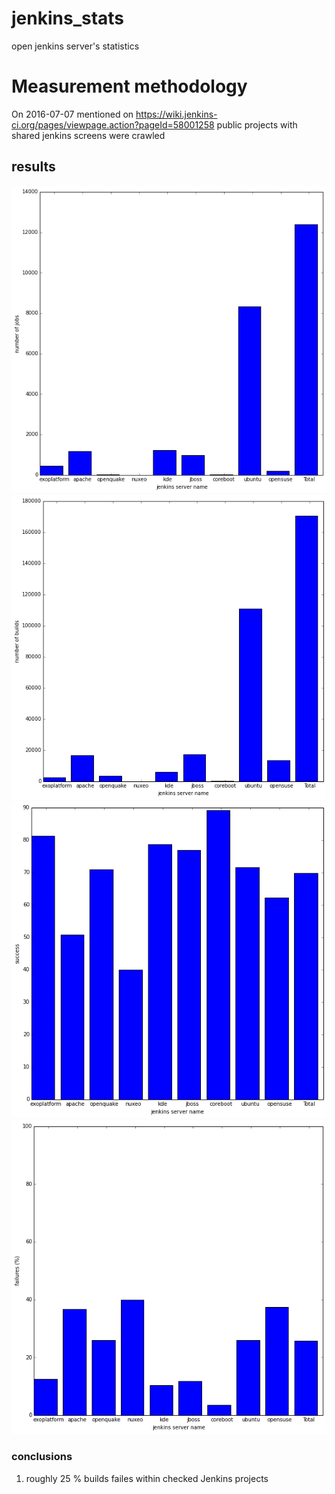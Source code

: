 # jenkins_stats
open jenkins server's statistics


# Measurement methodology
On  2016-07-07 mentioned on https://wiki.jenkins-ci.org/pages/viewpage.action?pageId=58001258 public  projects with shared jenkins screens were crawled

## results
![alt tag](https://raw.githubusercontent.com/bogdartysh/jenkins_stats/master/results/number_of_jobs.png)
![alt tag](https://raw.githubusercontent.com/bogdartysh/jenkins_stats/master/results/number_of_builds.png)
![alt tag](https://raw.githubusercontent.com/bogdartysh/jenkins_stats/master/results/success_rate.png)
![alt tag](https://raw.githubusercontent.com/bogdartysh/jenkins_stats/master/results/failure_rate.png)

### conclusions
1. roughly 25 % builds failes within checked Jenkins projects
